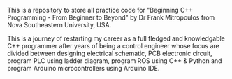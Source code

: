 This is a repository to store all practice code for "Beginning C++ Programming - From Beginner to Beyond" by 
Dr Frank Mitropoulos from Nova Southeastern University, USA.

This is a journey of restarting my career as a full fledged and knowledgable C++ programmer after years of 
being a control engineer whose focus are divided between designing electrical schematic, PCB electronic circuit, 
program PLC using ladder diagram, program ROS using C++ & Python and program Arduino microcontrollers using Arduino IDE.